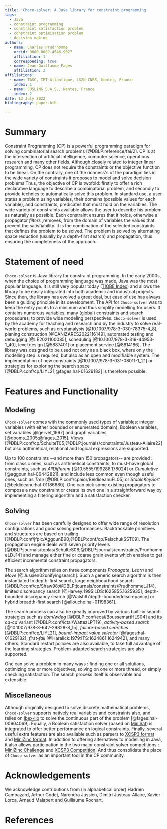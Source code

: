 ```yaml
---
title: 'Choco-solver: A Java library for constraint programming'
tags:
  - Java
  - constraint programming
  - constraint satisfaction problem
  - constraint optimisation problem
  - decision making 
authors:
  - name: Charles Prud'homme
    orcid: 0000-0002-4546-9027
    affiliation: 1
    corresponding: true
  - name: Jean-Guillaume Fages
    affiliation: 2
affiliations:
  - name: TASC, IMT-Atlantique, LS2N-CNRS, Nantes, France
    index: 1
  - name: COSLING S.A.S., Nantes, France
    index: 2
date: 13 July 2022
bibliography: paper.bib

---
```


# Summary

Constraint Programming (CP) is a powerful programming paradigm for solving 
combinatorial search problems [@DBLP:reference/fai/2].
CP is at the intersection of artificial intelligence, computer science, operations research and many other fields.
Although closely related to integer linear programming, 
CP does not require the constraints or the objective function to be linear.
On the contrary, one of the richness's of the paradigm lies in the wide variety of constraints 
it proposes to model and solve decision problems
Thus, the objective of CP is twofold: firstly to offer a rich declarative language to describe a combinatorial problem, 
and secondly to provide technics to automatically solve this problem.
In standard use, a user states a problem using variables, their domains (possible values for each
variable), and constraints, predicates that must hold on the variables.
The wide variety of constraints available allows the user to describe his problem as naturally as possible.
Each constraint ensures that it holds, otherwise a propagator *filters* ,removes, 
from the domain of variables the values that prevent the satisfiability.
It is the combination of the selected constraints that defines the problem to be solved.
The problem is solved by alternating space reduction (usually by a depth-first search) and propagation, 
thus ensuring the completeness of the approach.
                                               
# Statement of need

`Choco-solver` is Java library for constraint programming.
In the early 2000s, when the choice of programming language was made, Java was the most popular language. 
It is still very popular today ([TIOBE Index](https://www.tiobe.com/tiobe-index/)) 
and allows the library to be easily integrated into both academic and industrial projects.
Since then, the library has evolved a great deal, but ease of use has always been a guiding principle in its development.
The API for `Choco-solver` was to keep the entry points to a minimum and thus simplify modelling for users.
It contains numerous variables, many (global) constraints and search procedures, to provide wide modeling perspectives.
`Choco-solver` is used by the academy for teaching and research and by the industry to solve real-world problems, 
such as cryptanalysis [@10.1007/978-3-030-78375-4_8],
planing construction [@CANIZARES2022116149], 
automated testing and debugging [@LE2021100085],
scheduling [@10.1007/978-3-319-44953-1_40],
level design [@5887401]
or placement service [@8814186].
The library was designed to be used not only as a black box, where only the modelling step is required, 
but also as an open and modifiable system.
The implementation of new constraints [@10.1007/978-3-031-08011-1_21] 
or strategies for exploring the search space [@DBLP:conf/cp/LiYL21;@fages:hal-01629182] 
is therefore possible.
    
# Features and Functionality

## Modeling                                                        

`Choco-solver` comes with the commonly used types of variables: 
integer variables (with either bounded or enumerated domain), 
Boolean variables, set variables [@gervet_1997] and graph variables [@dooms_2005;@fages_2015]. 
Views [@DBLP:conf/cp/SchulteT05;@DBLP:journals/constraints/Justeau-Allaire22] 
but also arithmetical, relational and logical expressions are supported.

Up to 100 constraints --and more than 150 propagators-- are provided : 
from classic ones, such as arithmetical constraints, 
to  must-have global constraints, such as *AllDifferent* [@10.5555/199288.178024] or *Cumulative* [@aggoun:hal-00442821],
and include less common even though useful ones, such as  *Tree* [@DBLP:conf/cpaior/BeldiceanuFL05] 
or *StableKeySort* [@beldiceanu:hal-01186680].
One can pick some existing propagators to compose a new constraint or 
create its own one in a straightforward way by implementing a filtering algorithm and a satisfaction checker.
                                   
## Solving

`Choco-solver` has been carefully designed to offer wide range of resolution configurations 
and good solving performances.
Backtrackable primitives and structures are based on trailing [@DBLP:conf/jfplc/AggounB90;@DBLP:conf/cp/ReischukSST09].
The propagation engine deals with seven priority levels [@DBLP:journals/toplas/SchulteS08;@DBLP:journals/constraints/PrudhommeLDJ14] 
and manage either fine or coarse grain events which enables to get efficient incremental constraint propagators.

The search algorithm relies on three components *Propagate*, *Learn* and *Move* [@Jussien02unifyingsearch].
Such a generic search algorithm is then instantiated to depth-first search,
large neighbourhood search [@DBLP:conf/cp/Shaw98;@DBLP:journals/constraints/PrudhommeLJ14], 
limited discrepancy search [@Harvey:1995:LDS:1625855.1625935], 
depth-bounded discrepancy search [@Walsh97depth-boundeddiscrepancy] or 
hybrid breadth-first search [@allouche:hal-01198361].


The search process can also be greatly improved by various built-in search strategies such as 
*dom/wdeg* [@DBLP:conf/ecai/BoussemartHLS04] and its *ca-cd* variant [@DBLP:conf/ictai/WattezLPT19], 
*activity-based search* [@10.1007/978-3-642-29828-8_15], *failure-based searches* [@DBLP:conf/cp/LiYL21], 
*bound-impact value selector* [@fages:hal-01629182], *first-fail* [@Haralick:1979:ITS:1624861.1624942], and many others. 
Standard restart policies are also available, to take full advantage of the learning strategies.
Problem-adapted search strategies are also supported.

One can solve a problem in many ways :  finding one or all solutions, 
optimizing one or more objectives,
solving on one or more thread, 
or simply checking satisfaction.
The search process itself is observable and extensible.

## Miscellaneous

Although originally designed to solve discrete mathematical problems, 
`Choco-solver` supports natively real variables and constraints also, and relies on [Ibex-lib](http://www.ibex-lib.org/) 
 to solve the continuous part of the problem [@fages:hal-00904069].
Equally, a Boolean satisfaction solver (based on [MiniSat](http://minisat.se/Main.html)) is integrated 
to offer better performance on logical constraints.
Finally, several useful extra features are also available such as parsers to [XCSP3 format](http://xcsp.org/) 
and [MiniZinc format](https://www.minizinc.org/resources.html). 
In addition to offering alternatives to modelling in Java, 
it also allows participation in the two major constraint solver competitions :
[MiniZinc Challenge](https://www.minizinc.org/challenge.html) and [XCSP3 Competition](http://www.xcsp.org/competitions/).
And thus consolidate the place of `Choco-solver` as an important tool in the CP community.


# Acknowledgements

We acknowledge contributions from (in alphabetical order) 
Hadrien Cambazard, Arthur Godet, Narendra Jussien, Dimitri Justeau-Allaire, Xavier Lorca, Arnaud Malapert and 
Guillaume Rochart.  

# References